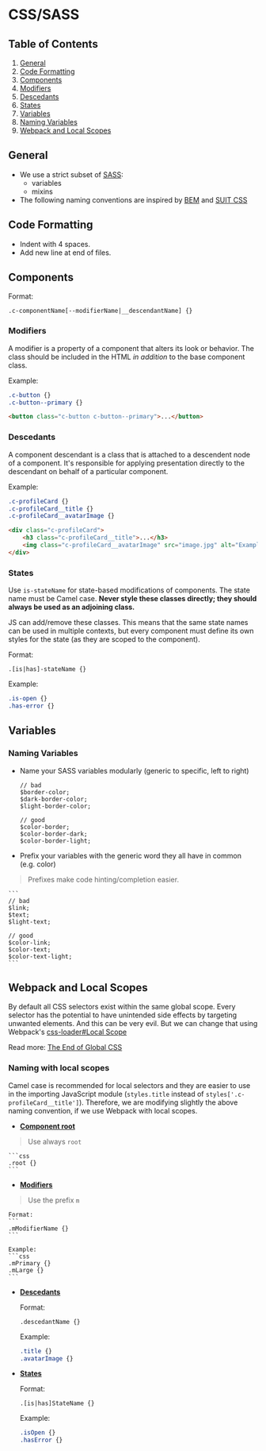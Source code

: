 # CSS/SASS

## Table of Contents

1. [General](#general)
1. [Code Formatting](#code-formatting)
1. [Components](#components)
  1. [Modifiers](#modifiers)
  1. [Descedants](#descedants)
  1. [States](#states)
1. [Variables](#variables)
  1. [Naming Variables](#naming-variables)
1. [Webpack and Local Scopes](#webpack-and-local-scopes)

## General
  - We use a strict subset of [SASS](http://sass-lang.com/):
    - variables
    - mixins
  - The following naming conventions are inspired by [BEM](https://en.bem.info/method/definitions/) and [SUIT CSS](https://github.com/suitcss/suit/blob/master/doc/naming-conventions.md)

## Code Formatting
  - Indent with 4 spaces.
  - Add new line at end of files.

## Components
  Format:
  ```
  .c-componentName[--modifierName|__descendantName] {}
  ```

### Modifiers
  A modifier is a property of a component that alters its look or behavior. The class should be included in the HTML *in addition* to the base component class.

  Example:
  ```css
  .c-button {}
  .c-button--primary {}
  ```
  
  ```html
  <button class="c-button c-button--primary">...</button>
  ```

### Descedants
  A component descendant is a class that is attached to a descendent node of a component. It's responsible for applying presentation directly to the descendant on behalf of a particular component.

  Example:
  ```css
  .c-profileCard {}
  .c-profileCard__title {}
  .c-profileCard__avatarImage {}
  ```

  ```html
  <div class="c-profileCard">
      <h3 class="c-profileCard__title">...</h3>
      <img class="c-profileCard__avatarImage" src="image.jpg" alt="Example" />
  </div>
  ```

### States
  Use `is-stateName` for state-based modifications of components. The state name must be Camel case. **Never style these classes directly; they should always be used as an adjoining class.**

  JS can add/remove these classes. This means that the same state names can be used in multiple contexts, but every component must define its own styles for the state (as they are scoped to the component).

  Format:
  ```
  .[is|has]-stateName {}
  ```

  Example:
  ```css
  .is-open {}
  .has-error {}
  ```

## Variables
  
### Naming Variables
  - Name your SASS variables modularly (generic to specific, left to right)

    ```
    // bad
    $border-color;
    $dark-border-color;
    $light-border-color;

    // good
    $color-border;
    $color-border-dark;
    $color-border-light;
    ```

  - Prefix your variables with the generic word they all have in common (e.g. color)
  > Prefixes make code hinting/completion easier.


    ```
    // bad
    $link;
    $text;
    $light-text;
    
    // good
    $color-link;
    $color-text;
    $color-text-light;
    ```

## Webpack and Local Scopes
  By default all CSS selectors exist within the same global scope. Every selector has the potential to have unintended side effects by targeting unwanted elements. And this can be very evil. But we can change that using Webpack's [css-loader#Local Scope](https://github.com/webpack/css-loader#local-scope)

  Read more: [The End of Global CSS](https://medium.com/seek-ui-engineering/the-end-of-global-css-90d2a4a06284)

### Naming with local scopes
  Camel case is recommended for local selectors and  they are easier to use in the importing JavaScript module (`styles.title` instead of `styles['.c-profileCard__title']`). Therefore, we are modifying slightly the above naming convention, if we use Webpack with local scopes.

  - **[Component root](#components)**
  > Use always `root`

    ```css
    .root {}
    ```

  - **[Modifiers](#modifiers)**
  > Use the prefix `m`

    Format: 
    ```
    .mModifierName {}
    ```

    Example:
    ```css
    .mPrimary {}
    .mLarge {}
    ```
    
  - **[Descedants](#descedants)**
    
    Format: 
    ```
    .descedantName {}
    ```

    Example:
    ```css
    .title {}
    .avatarImage {}
    ```

  - **[States](#states)**
  
    Format: 
    ```
    .[is|has]StateName {}
    ```

    Example:
    ```css
    .isOpen {}
    .hasError {}
    ```
